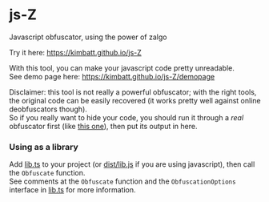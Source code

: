 # js-Z
Javascript obfuscator, using the power of zalgo


Try it here: https://kimbatt.github.io/js-Z

With this tool, you can make your javascript code pretty unreadable.  
See demo page here: https://kimbatt.github.io/js-Z/demopage

Disclaimer: this tool is not really a powerful obfuscator; with the right tools, the original code can be easily recovered (it works pretty well against online deobfuscators though).  
So if you really want to hide your code, you should run it through a *real* obfuscator first (like [this one](https://github.com/javascript-obfuscator/javascript-obfuscator)), then put its output in here.

### Using as a library
Add [lib.ts](lib.ts) to your project (or [dist/lib.js](dist/lib.js) if you are using javascript), then call the `Obfuscate` function.  
See comments at the `Obfuscate` function and the `ObfuscationOptions` interface in [lib.ts](lib.ts) for more information.
